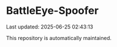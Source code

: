 # BattleEye-Spoofer

Last updated: 2025-06-25 02:43:13

This repository is automatically maintained.
